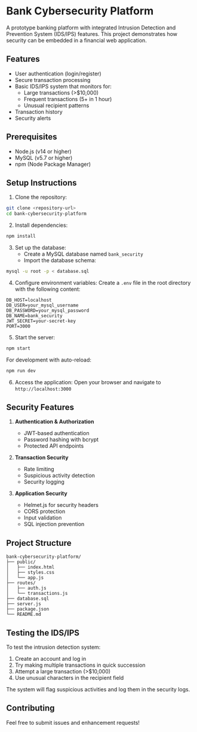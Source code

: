 # Bank Cybersecurity Platform

A prototype banking platform with integrated Intrusion Detection and Prevention System (IDS/IPS) features. This project demonstrates how security can be embedded in a financial web application.

## Features

- User authentication (login/register)
- Secure transaction processing
- Basic IDS/IPS system that monitors for:
  - Large transactions (>$10,000)
  - Frequent transactions (5+ in 1 hour)
  - Unusual recipient patterns
- Transaction history
- Security alerts

## Prerequisites

- Node.js (v14 or higher)
- MySQL (v5.7 or higher)
- npm (Node Package Manager)

## Setup Instructions

1. Clone the repository:
```bash
git clone <repository-url>
cd bank-cybersecurity-platform
```

2. Install dependencies:
```bash
npm install
```

3. Set up the database:
   - Create a MySQL database named `bank_security`
   - Import the database schema:
```bash
mysql -u root -p < database.sql
```

4. Configure environment variables:
   Create a `.env` file in the root directory with the following content:
```
DB_HOST=localhost
DB_USER=your_mysql_username
DB_PASSWORD=your_mysql_password
DB_NAME=bank_security
JWT_SECRET=your-secret-key
PORT=3000
```

5. Start the server:
```bash
npm start
```

For development with auto-reload:
```bash
npm run dev
```

6. Access the application:
   Open your browser and navigate to `http://localhost:3000`

## Security Features

1. **Authentication & Authorization**
   - JWT-based authentication
   - Password hashing with bcrypt
   - Protected API endpoints

2. **Transaction Security**
   - Rate limiting
   - Suspicious activity detection
   - Security logging

3. **Application Security**
   - Helmet.js for security headers
   - CORS protection
   - Input validation
   - SQL injection prevention

## Project Structure

```
bank-cybersecurity-platform/
├── public/
│   ├── index.html
│   ├── styles.css
│   └── app.js
├── routes/
│   ├── auth.js
│   └── transactions.js
├── database.sql
├── server.js
├── package.json
└── README.md
```

## Testing the IDS/IPS

To test the intrusion detection system:
1. Create an account and log in
2. Try making multiple transactions in quick succession
3. Attempt a large transaction (>$10,000)
4. Use unusual characters in the recipient field

The system will flag suspicious activities and log them in the security logs.

## Contributing

Feel free to submit issues and enhancement requests! 